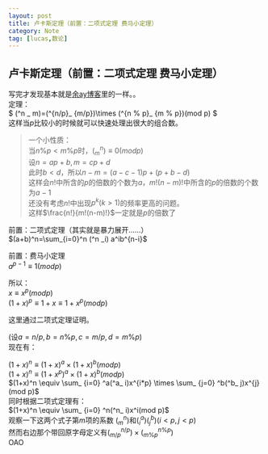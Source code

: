 ```yaml
---
layout: post
title: 卢卡斯定理（前置：二项式定理 费马小定理）
category: Note
tag: [lucas,数论]
---
```



## 卢卡斯定理（前置：二项式定理 费马小定理）

写完才发现基本就是[余ay博客](https://www.cnblogs.com/owenyu/p/6724560.html)里的一样。。  
定理：  
$ (^n _  m)=(^{n/p}_ {m/p})\times (^{n \% p}_ {m \% p})(mod  p) $  
这样当$p$比较小的时候就可以快速处理出很大的组合数。  
>一个小性质：  
当$n\%p < m\%p$时，$(^n_ m) \equiv 0(mod p)$  
设$n=ap+b,m=cp+d$  
此时$b<d$，所以$n-m=(a-c-1)p+(p+b-d)$  
这样会$n!$中所含的$p$的倍数的个数为$a$，$m!(n-m)!$中所含的$p$的倍数的个数为$a-1$  
还没有考虑$n!$中出现$p^k(k>1)$的频率更高的问题。  
这样$\frac{n!}{m!(n-m)!}$一定就是$p$的倍数了  



前置：二项式定理（其实就是暴力展开……）  
$(a+b)^n=\sum_{i=0}^n (^n _i) a^ib^{n-i}$  

前置：费马小定理  
$a^{p-1} \equiv 1(mod p)$  

所以：  
$x \equiv x^p(mod p)$  
$(1+x)^p \equiv 1+x \equiv 1+x^p (mod p)$  

这里通过二项式定理证明。  

(设$a=n/p,b=n\%p,c=m/p,d=m\%p$)  
现在有：  

$(1+x)^n \equiv (1+x)^a \times (1+x)^b (mod p)$  
$(1+x)^n \equiv (1+x^p)^a \times (1+x)^b(mod p)$  
$(1+x)^n \equiv \sum_ {i=0} ^a(^a_ i)x^{i*p} \times \sum_ {j=0} ^b(^b_ j)x^{j}(mod p)$  
同时根据二项式定理有：  
$(1+x)^n \equiv \sum_ {i=0} ^n(^n_ i)x^i(mod p)$  
观察一下这两个式子第$m$项的系数
$(^n_ m)$和$(^a_ i)(^b_ j)(i<p,j<p)$  
然而右边那个带回原字母定义有$(^{n/p}_ {m/p}) \times (^{n\%p}_ {m\%p})$  
OAO  


